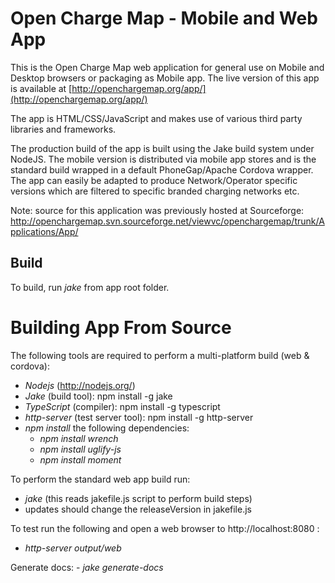 Open Charge Map - Mobile and Web App
=======

This is the Open Charge Map web application for general use on Mobile and Desktop browsers or packaging as Mobile app. The live version of this app is available at [http://openchargemap.org/app/](http://openchargemap.org/app/)

The app is HTML/CSS/JavaScript and makes use of various third party libraries and frameworks.

The production build of the app is built using the Jake build system under NodeJS. The mobile version is distributed via mobile app stores and is the standard build wrapped in a default PhoneGap/Apache Cordova wrapper. The app can easily be adapted to produce Network/Operator specific versions which are filtered to specific branded charging networks etc.

Note: source for this application was previously hosted at Sourceforge:
http://openchargemap.svn.sourceforge.net/viewvc/openchargemap/trunk/Applications/App/


Build
---------

To build, run *jake* from app root folder.

# Building App From Source

The following tools are required to perform a multi-platform build (web & cordova):

- *Nodejs* (http://nodejs.org/)
- *Jake* (build tool): npm install -g jake
- *TypeScript* (compiler): npm install -g typescript
- *http-server* (test server tool): npm install -g http-server
- *npm install* the following dependencies:
	- *npm install wrench*
	- *npm install uglify-js*
	- *npm install moment*

To perform the standard web app build run:

- *jake* (this reads jakefile.js script to perform build steps)
- updates should change the releaseVersion in jakefile.js

To test run the following and open a web browser to http://localhost:8080 :
- *http-server output/web* 


Generate docs: 
	- *jake generate-docs*
